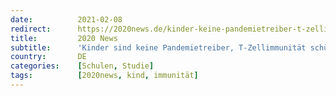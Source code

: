 ```yaml
---
date:          2021-02-08
redirect:      https://2020news.de/kinder-keine-pandemietreiber-t-zellimmunitaet-schuetzt-viele/
title:         2020 News
subtitle:      'Kinder sind keine Pandemietreiber, T-Zellimmunität schützt'
country:       DE
categories:    [Schulen, Studie]
tags:          [2020news, kind, immunität]
---
```

